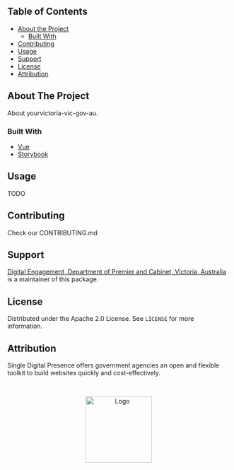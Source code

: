 
<!-- TABLE OF CONTENTS -->
## Table of Contents

* [About the Project](#about-the-project)
  * [Built With](#built-with)
* [Contributing](#contributing)
* [Usage](#usage)
* [Support](#support)
* [License](#license)
* [Attribution](#attribution)

<!-- ABOUT THE PROJECT -->
## About The Project

About yourvictoria-vic-gov-au.

### Built With

* [Vue](https://vuejs.org/)
* [Storybook](https://storybook.js.org/)

## Usage

TODO

## Contributing

Check our CONTRIBUTING.md

## Support

[Digital Engagement, Department of Premier and Cabinet, Victoria, Australia](https://github.com/dpc-sdp) is a maintainer of this package.

<!-- LICENSE -->
## License

Distributed under the Apache 2.0 License. See `LICENSE` for more information.

## Attribution

Single Digital Presence offers government agencies an open and flexible toolkit to build websites quickly and cost-effectively.

<!-- SDP LOGO -->
<br />
<p align="center">
  <a href="https://github.com/dpc-sdp/ripple">
    <img src="docs/sdp-vicgov.jpg" alt="Logo" height="150">
  </a>
</p>
